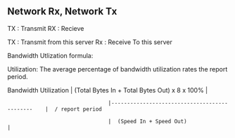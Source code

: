 ## Network Rx, Network Tx


TX : Transmit
RX : Recieve

TX : Transmit from this server
Rx : Receive To this server


Bandwidth Utlization formula:


Utilization:  The average percentage of bandwidth utilization rates the report period.

 

Bandwidth Utilization   | (Total Bytes In + Total Bytes Out) x 8 x 100% |

                                    |---------------------------------------------    |  / report period

                                    |  (Speed In + Speed Out)                                 |
